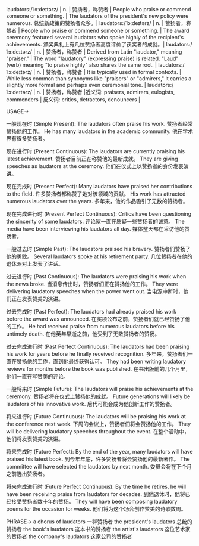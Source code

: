 laudators:/ˈlɔːdeɪtərz/ | n. | 赞扬者，称赞者 | People who praise or commend someone or something. | The laudators of the president's new policy were numerous. 总统新政策的赞扬者众多。|
laudators:/ˈlɔːdeɪtərz/ | n. | 赞扬者，称赞者 | People who praise or commend someone or something. |  The award ceremony featured several laudators who spoke highly of the recipient's achievements. 颁奖典礼上有几位赞扬者高度评价了获奖者的成就。|
laudators:/ˈlɔːdeɪtərz/ | n. | 赞扬者，称赞者 |  Derived from Latin "laudator," meaning "praiser."  |  The word "laudatory" (expressing praise) is related.  "Laud" (verb) meaning "to praise highly" also shares the same root. |
laudators:/ˈlɔːdeɪtərz/ | n. | 赞扬者，称赞者 |  It is typically used in formal contexts. |  While less common than synonyms like "praisers" or "admirers," it carries a slightly more formal and perhaps even ceremonial tone. |
laudators:/ˈlɔːdeɪtərz/ | n. | 赞扬者，称赞者 |近义词: praisers, admirers, eulogists, commenders | 反义词: critics, detractors, denouncers |

USAGE->

一般现在时 (Simple Present):
The laudators often praise his work.  赞扬者经常赞扬他的工作。
He has many laudators in the academic community.  他在学术界有很多赞扬者。

现在进行时 (Present Continuous):
The laudators are currently praising his latest achievement.  赞扬者目前正在称赞他的最新成就。
They are giving speeches as laudators at the ceremony.  他们在仪式上以赞扬者的身份发表演讲。

现在完成时 (Present Perfect):
Many laudators have praised her contributions to the field. 许多赞扬者都称赞了她对该领域的贡献。
His work has attracted numerous laudators over the years. 多年来，他的作品吸引了无数的赞扬者。

现在完成进行时 (Present Perfect Continuous):
Critics have been questioning the sincerity of some laudators.  评论家一直在质疑一些赞扬者的诚意。
The media have been interviewing his laudators all day.  媒体整天都在采访他的赞扬者。

一般过去时 (Simple Past):
The laudators praised his bravery.  赞扬者们赞扬了他的勇敢。
Several laudators spoke at his retirement party.  几位赞扬者在他的退休派对上发表了讲话。

过去进行时 (Past Continuous):
The laudators were praising his work when the news broke.  当消息传出时，赞扬者们正在赞扬他的工作。
They were delivering laudatory speeches when the power went out.  当电源中断时，他们正在发表赞美的演讲。


过去完成时 (Past Perfect):
The laudators had already praised his work before the award was announced.  在奖项公布之前，赞扬者们就已经赞扬了他的工作。
He had received praise from numerous laudators before his untimely death. 在他英年早逝之前，他受到了无数赞扬者的赞扬。

过去完成进行时 (Past Perfect Continuous):
The laudators had been praising his work for years before he finally received recognition.  多年来，赞扬者们一直在赞扬他的工作，直到他最终获得认可。
They had been writing laudatory reviews for months before the book was published.  在书出版前的几个月里，他们一直在写赞美的评论。

一般将来时 (Simple Future):
The laudators will praise his achievements at the ceremony.  赞扬者将在仪式上赞扬他的成就。
Future generations will likely be laudators of his innovative work.  后代可能会成为他创新工作的赞扬者。


将来进行时 (Future Continuous):
The laudators will be praising his work at the conference next week.  下周的会议上，赞扬者们将会赞扬他的工作。
They will be delivering laudatory speeches throughout the event.  在整个活动中，他们将发表赞美的演讲。

将来完成时 (Future Perfect):
By the end of the year, many laudators will have praised his latest book.  到今年年底，许多赞扬者将会赞扬他的最新著作。
The committee will have selected the laudators by next month.  委员会将在下个月之前选出赞扬者。

将来完成进行时 (Future Perfect Continuous):
By the time he retires, he will have been receiving praise from laudators for decades.  到他退休时，他将已经接受赞扬者数十年的赞扬。
They will have been composing laudatory poems for the occasion for weeks.  他们将为这个场合创作赞美的诗歌数周。

PHRASE->
a chorus of laudators  一群赞扬者
the president's laudators  总统的赞扬者
the book's laudators  这本书的赞扬者
the artist's laudators  这位艺术家的赞扬者
the company's laudators  这家公司的赞扬者
